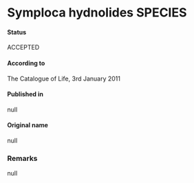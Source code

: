 # Symploca hydnolides SPECIES

#### Status
ACCEPTED

#### According to
The Catalogue of Life, 3rd January 2011

#### Published in
null

#### Original name
null

### Remarks
null